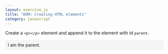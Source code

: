 ```yaml
---
layout: exercise_js
title: "DOM: Creating HTML elements"
category: javascript
---
```


Create a `<p></p>` element and append it to the element with id `parent`.

<div id="parent" style="padding: 8px; background-color: #f5f5f5;">I am the parent.</div>

<script>
    function preparator() {
      document.getElementById('parent').textContent = 'I am the parent.';
    }

    function evaluator() {
      if (!document.getElementById('parent').querySelectorAll('p').length) {
        return 'You did not append a <code>p</code> element into parent!';
      }
    };
</script>
